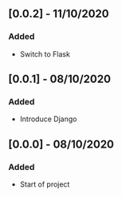 ## [0.0.2] - 11/10/2020

### Added
- Switch to Flask

## [0.0.1] - 08/10/2020

### Added
- Introduce Django

## [0.0.0] - 08/10/2020

### Added
- Start of project
